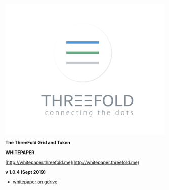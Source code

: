 ![image alt text](img/logo.png)

**The ThreeFold Grid and Token**

**WHITEPAPER**

[http://whitepaper.threefold.me](http://whitepaper.threefold.me)

**v 1.0.4 (Sept 2019)**

- [whitepaper on gdrive](https://docs.google.com/document/d/16C3EKKBaK4_DyWFUcvdLnvDyN57h77e0Q1mWMpZL5vc/edit)

